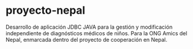 proyecto-nepal
==============

Desarrollo de aplicación JDBC JAVA para la gestión y modificación independiente de diagnósticos médicos de niños. Para la ONG Amics del Nepal, enmarcada dentro del proyecto de cooperación en Nepal.
